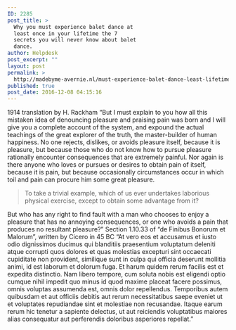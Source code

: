 ```yaml
---
ID: 2285
post_title: >
  Why you must experience balet dance at
  least once in your lifetime the 7
  secrets you will never know about balet
  dance.
author: Helpdesk
post_excerpt: ""
layout: post
permalink: >
  http://madebyme-avernie.nl/must-experience-balet-dance-least-lifetime-7-secrets-will-never-know-balet-dance/
published: true
post_date: 2016-12-08 04:15:16
---
```

1914 translation by H. Rackham “But I must explain to you how all this mistaken idea of denouncing pleasure and praising pain was born and I will give you a complete account of the system, and expound the actual teachings of the great explorer of the truth, the master-builder of human happiness. No one rejects, dislikes, or avoids pleasure itself, because it is pleasure, but because those who do not know how to pursue pleasure rationally encounter consequences that are extremely painful. Nor again is there anyone who loves or pursues or desires to obtain pain of itself, because it is pain, but because occasionally circumstances occur in which toil and pain can procure him some great pleasure.
<blockquote>To take a trivial example, which of us ever undertakes laborious physical exercise, except to obtain some advantage from it?</blockquote>
But who has any right to find fault with a man who chooses to enjoy a pleasure that has no annoying consequences, or one who avoids a pain that produces no resultant pleasure?” Section 1.10.33 of “de Finibus Bonorum et Malorum”, written by Cicero in 45 BC “At vero eos et accusamus et iusto odio dignissimos ducimus qui blanditiis praesentium voluptatum deleniti atque corrupti quos dolores et quas molestias excepturi sint occaecati cupiditate non provident, similique sunt in culpa qui officia deserunt mollitia animi, id est laborum et dolorum fuga. Et harum quidem rerum facilis est et expedita distinctio. Nam libero tempore, cum soluta nobis est eligendi optio cumque nihil impedit quo minus id quod maxime placeat facere possimus, omnis voluptas assumenda est, omnis dolor repellendus. Temporibus autem quibusdam et aut officiis debitis aut rerum necessitatibus saepe eveniet ut et voluptates repudiandae sint et molestiae non recusandae. Itaque earum rerum hic tenetur a sapiente delectus, ut aut reiciendis voluptatibus maiores alias consequatur aut perferendis doloribus asperiores repellat.”